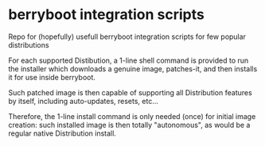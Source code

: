 # berryboot integration scripts
Repo for (hopefully) usefull berryboot integration scripts for few popular distributions

For each supported Distibution, a 1-line shell command is provided to run the installer which downloads a genuine image, patches-it, and then installs it for use inside berryboot.

Such patched image is then capable of supporting all Distribution features by itself, including auto-updates, resets, etc...

Therefore, the 1-line install command is only needed (once) for initial image creation: such installed image is then totally "autonomous", as would be a regular native Distribution install.
